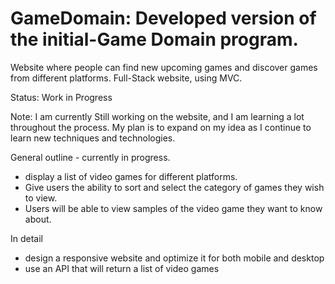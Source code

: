 # GameDomain: Developed version of the initial-Game Domain program.
Website where people can find new upcoming games and discover games from different platforms. Full-Stack website, using MVC.

Status: Work in Progress

Note: I am currently Still working on the website, and I am learning a lot throughout the process. 
My plan is to expand on my idea as I continue to learn new techniques and technologies.

General outline - currently in progress.

- display a list of video games for different platforms.
- Give users the ability to sort and select the category of games they wish to view.
- Users will be able to view samples of the video game they want to know about.

In detail
- design a responsive website and optimize it for both mobile and desktop
- use an API that will return a list of video games
